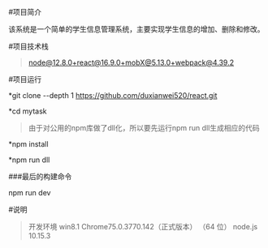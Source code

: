 #项目简介

该系统是一个简单的学生信息管理系统，主要实现学生信息的增加、删除和修改。

#项目技术栈

> node@12.8.0+react@16.9.0+mobX@5.13.0+webpack@4.39.2

#项目运行

*git clone --depth 1 https://github.com/duxianwei520/react.git    

*cd mytask  

> 由于对公用的npm库做了dll化，所以要先运行npm  run dll生成相应的代码  

*npm install  

*npm run dll  

###最后的构建命令  

npm run dev  

#说明

> 开发环境 win8.1 Chrome75.0.3770.142（正式版本） （64 位） node.js 10.15.3

